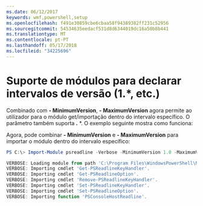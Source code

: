 ```yaml
---
ms.date: 06/12/2017
keywords: wmf,powershell,setup
ms.openlocfilehash: f491e30859cbe6cbaa58f94389382ff231c52956
ms.sourcegitcommit: 54534635eedacf531d8d6344019dc16a50b8b441
ms.translationtype: MT
ms.contentlocale: pt-PT
ms.lasthandoff: 05/17/2018
ms.locfileid: "34225696"
---
```

# <a name="modules-support-for-declaring-version-ranges-1-etc"></a>Suporte de módulos para declarar intervalos de versão (1.*, etc.)
Combinado com **- MinimumVersion**, **- MaximumVersion** agora permite ao utilizador para o módulo get/importação dentro do intervalo específico. O parâmetro também suporta **.** \*. O exemplo seguinte mostra como funciona:

Agora, pode combinar **- MinimumVersion** e **- MaximumVersion** para importar o módulo dentro do intervalo específico:

```powershell
PS C:\> Import-Module psreadline -Verbose -MinimumVersion 1.0 -MaximumVersion 1.2.*

VERBOSE: Loading module from path 'C:\Program Files\WindowsPowerShell\Modules\psreadline\1.1\psreadline.psd1'.
VERBOSE: Importing cmdlet 'Get-PSReadlineKeyHandler'.
VERBOSE: Importing cmdlet 'Get-PSReadlineOption'.
VERBOSE: Importing cmdlet 'Remove-PSReadlineKeyHandler'.
VERBOSE: Importing cmdlet 'Set-PSReadlineKeyHandler'.
VERBOSE: Importing cmdlet 'Set-PSReadlineOption'.
VERBOSE: Importing function 'PSConsoleHostReadline'.
```
